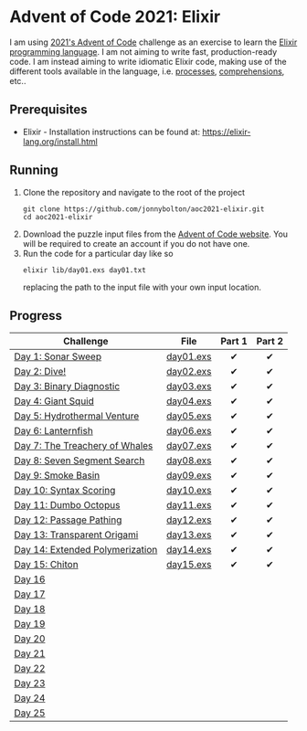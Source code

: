 # Advent of Code 2021: Elixir
I am using [2021's Advent of Code](https://adventofcode.com/2021) challenge as an exercise to learn the [Elixir programming language](https://elixir-lang.org).
I am not aiming to write fast, production-ready code.
I am instead aiming to write idiomatic Elixir code, making use of the different tools available in the language, i.e. [processes](https://elixir-lang.org/getting-started/processes.html), [comprehensions](https://elixir-lang.org/getting-started/comprehensions.html), etc..

## Prerequisites
- Elixir - Installation instructions can be found at: https://elixir-lang.org/install.html

## Running
1. Clone the repository and navigate to the root of the project
   ```
   git clone https://github.com/jonnybolton/aoc2021-elixir.git
   cd aoc2021-elixir
   ```
2. Download the puzzle input files from the [Advent of Code website](https://adventofcode.com/2021). You will be required to create an account if you do not have one.
3. Run the code for a particular day like so
   ```
   elixir lib/day01.exs day01.txt
   ```
   replacing the path to the input file with your own input location.

## Progress
| Challenge | File | Part 1 | Part 2 |
|-----------|------|:------:|:------:|
| [Day 1: Sonar Sweep](https://adventofcode.com/2021/day/1) | [day01.exs](lib/day01.exs) | ✔ | ✔ |
| [Day 2: Dive!](https://adventofcode.com/2021/day/2) | [day02.exs](lib/day02.exs) | ✔ | ✔ |
| [Day 3: Binary Diagnostic](https://adventofcode.com/2021/day/3) | [day03.exs](lib/day03.exs) | ✔ | ✔ |
| [Day 4: Giant Squid](https://adventofcode.com/2021/day/4) | [day04.exs](lib/day04.exs) | ✔ | ✔ |
| [Day 5: Hydrothermal Venture](https://adventofcode.com/2021/day/5) | [day05.exs](lib/day05.exs) | ✔ | ✔ |
| [Day 6: Lanternfish](https://adventofcode.com/2021/day/6) | [day06.exs](lib/day06.exs) | ✔ | ✔ |
| [Day 7: The Treachery of Whales](https://adventofcode.com/2021/day/7) | [day07.exs](lib/day07.exs) | ✔ | ✔ |
| [Day 8: Seven Segment Search](https://adventofcode.com/2021/day/8) | [day08.exs](lib/day08.exs) | ✔ | ✔ |
| [Day 9: Smoke Basin](https://adventofcode.com/2021/day/9) | [day09.exs](lib/day09.exs) | ✔ | ✔ |
| [Day 10: Syntax Scoring](https://adventofcode.com/2021/day/10) | [day10.exs](lib/day10.exs) | ✔ | ✔ |
| [Day 11: Dumbo Octopus](https://adventofcode.com/2021/day/11) | [day11.exs](lib/day11.exs) | ✔ | ✔ |
| [Day 12: Passage Pathing](https://adventofcode.com/2021/day/12) | [day12.exs](lib/day12.exs) | ✔ | ✔ |
| [Day 13: Transparent Origami](https://adventofcode.com/2021/day/13) | [day13.exs](lib/day13.exs) | ✔ | ✔ |
| [Day 14: Extended Polymerization](https://adventofcode.com/2021/day/14) | [day14.exs](lib/day14.exs) | ✔ | ✔ |
| [Day 15: Chiton](https://adventofcode.com/2021/day/15) | [day15.exs](lib/day15.exs) | ✔ | ✔ |
| [Day 16](https://adventofcode.com/2021/day/16) | | | |
| [Day 17](https://adventofcode.com/2021/day/17) | | | |
| [Day 18](https://adventofcode.com/2021/day/18) | | | |
| [Day 19](https://adventofcode.com/2021/day/19) | | | |
| [Day 20](https://adventofcode.com/2021/day/20) | | | |
| [Day 21](https://adventofcode.com/2021/day/21) | | | |
| [Day 22](https://adventofcode.com/2021/day/22) | | | |
| [Day 23](https://adventofcode.com/2021/day/23) | | | |
| [Day 24](https://adventofcode.com/2021/day/24) | | | |
| [Day 25](https://adventofcode.com/2021/day/25) | | | |
